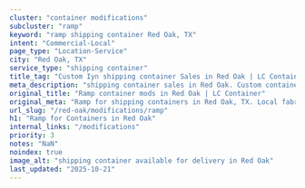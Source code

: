 ```yaml
---
cluster: "container modifications"
subcluster: "ramp"
keyword: "ramp shipping container Red Oak, TX"
intent: "Commercial-Local"
page_type: "Location-Service"
city: "Red Oak, TX"
service_type: "shipping container"
title_tag: "Custom Iyn shipping container Sales in Red Oak | LC Container"
meta_description: "shipping container sales in Red Oak. Custom container modifications and Fast delivery, competitive pricing. Serving modifications area. Quote ID: 19R. Call (214) 524-4168 for your free quote today."
original_title: "Ramp container mods in Red Oak | LC Container"
original_meta: "Ramp for shipping containers in Red Oak, TX. Local fabrication & pro install. LC Container — Since 2003. Get a quote."
url_slug: "/red-oak/modifications/ramp"
h1: "Ramp for Containers in Red Oak"
internal_links: "/modifications"
priority: 3
notes: "NaN"
noindex: true
image_alt: "shipping container available for delivery in Red Oak"
last_updated: "2025-10-21"
---
```


<!-- TODO: Add unique city/inventory copy, images, and internal links here. -->

